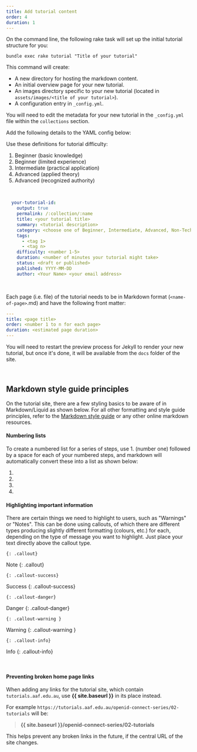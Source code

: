 ```yaml
---
title: Add tutorial content
order: 4
duration: 1
---
```


On the command line, the following rake task will set up the initial tutorial structure for you:

```shell
bundle exec rake tutorial "Title of your tutorial"
```

This command will create:

- A new directory for hosting the markdown content.
- An initial overview page for your new tutorial.
- An images directory specific to your new tutorial (located in `assets/images/<title of your tutorial>`).
- A configuration entry in `_config.yml`.

You will need to edit the metadata for your new tutorial in the `_config.yml` file within the `collections` section.

Add the following details to the YAML config below:

Use these definitions for tutorial difficulty:
1. Beginner (basic knowledge)
2. Beginner (limited experience)
3. Intermediate (practical application)
4. Advanced (applied theory)
5. Advanced (recognized authority)

<br>

```yaml
  your-tutorial-id:
    output: true
    permalink: /:collection/:name
    title: <your tutorial title>
    summary: <tutorial description>
    category: <choose one of Beginner, Intermediate, Advanced, Non-Technical or Curriculum>
    tags:
      - <tag 1>
      - <tag n>
    difficulty: <number 1-5>
    duration: <number of minutes your tutorial might take>
    status: <draft or published>
    published: YYYY-MM-DD
    author: <Your Name> <your email address>
```

<br>

Each page (i.e. file) of the tutorial needs to be in Markdown format (`<name-of-page>`.md) and have the following front matter:

```yaml
---
title: <page title>
order: <number 1 to n for each page>
duration: <estimated page duration>
---
```

You will need to restart the preview process for Jekyll to render your new tutorial, but once it's done, it will be available from the `docs` folder of the site.

<br>

## Markdown style guide principles

On the tutorial site, there are a few styling basics to be aware of in Markdown/Liquid as shown below. For all other formatting and style guide principles, refer to the [Markdown style guide](https://guides.github.com/features/mastering-markdown/) or any other online markdown resources.

#### Numbering lists

To create a numbered list for a series of steps, use 1. (number one) followed by a space for each of your numbered steps, and markdown will automatically convert these into a list as shown below:

1. 
1. 
1. 
1. 


#### Highlighting important information

There are certain things we need to highlight to users, such as "Warnings" or "Notes". This can be done using callouts, of which there are different types producing slightly different formatting (colours, etc.) for each, depending on the type of message you want to highlight. Just place your text directly above the callout type.

```shell
{: .callout}
```
Note
{: .callout}

```shell
{: .callout-success}
```
Success
{: .callout-success}

```shell
{: .callout-danger}
```
Danger
{: .callout-danger}

```shell
{: .callout-warning }
```
Warning
{: .callout-warning }

```shell
{: .callout-info}
```
Info
{: .callout-info}

<br>

#### Preventing broken home page links

When adding any links for the tutorial site, which contain `tutorials.aaf.edu.au`, use **\{\{ site.baseurl \}\}** in its place instead.

For example `https://tutorials.aaf.edu.au/openid-connect-series/02-tutorials` will be:

>**\{\{ site.baseurl \}\}/openid-connect-series/02-tutorials**

This helps prevent any broken links in the future, if the central URL of the site changes.
